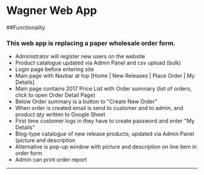 # Wagner Web App

##Functionality

### This web app is replacing a paper wholesale order form.

* Administrator will register new users on the website
* Product catalogue updated via Admin Panel and csv upload (bulk)
* Login page before entering site
* Main page with Navbar at top [Home | New Releases | Place Order | My Details]
* Main page contains 2017 Price List with Order summary (list of orders, click to open Order Detail Page)
* Below Order summary is a button to "Create New Order"
* When order is created email is send to customer and to admin, and product qty written to Google Sheet
* First time customer logs in they have to create password and enter "My Details"
* Blog-type catalogue of new release products, updated via Admin Panel (picture and description
* Alternative is pop-up window with picture and description on line item in order form
* Admin can print order report

---





